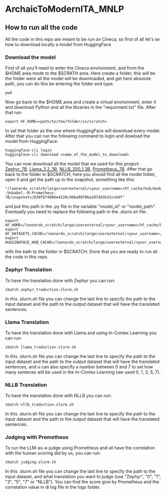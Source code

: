 # ArchaicToModernITA_MNLP

## How to run all the code
All the code in this repo are meant to be run on Cineca, so first of all let's se how to download locally a model from HuggingFace

### Download the model
First of all you'll need to enter the Cineca environment, and from the $HOME area mode to the $SCRATH area. Here create a folder, this will be the folder were all the model will be downloaded, and get here absolute path, you can do this be entering the folder and type:
```
pwd
```
Now go back to the $HOME area and create a virtual environment, enter it and download Python and all the libraries in the "requirment.txt" file. After that run:
```
export HF_HOME=<path/to/the/folder/in/scratch>
```
to set that folder as the one where HuggingFace will download every model. After that you can run the following command to login and dowload the model from HuggingFace:
```
huggingface-cli login
huggingface-cli download <name_of_the_model_to_download>
```
You can now download all the model that we used for this project: [Zephyr_7B](https://huggingface.co/HuggingFaceH4/zephyr-7b-beta), [Llama_3.2_3B](https://huggingface.co/meta-llama/Llama-3.2-3B-Instruct), [NLLB_200_1.3B](https://huggingface.co/facebook/nllb-200-distilled-1.3B), [Prometheus_7B](https://huggingface.co/Unbabel/M-Prometheus-7B).
After that go back to the folder in $SCRATCH, here you should find all the model folder, open it and get the path up to the snapshot, something like this:
```
"/leonardo_scratch/large/userexternal/<your_username>/hf_cache/hub/models--Unbabel--M-Prometheus-7B/snapshots/030fb74806e4228c466a98706a297d43b31ce5df"
```
and put this path in the .py file in the variable "model_id" or "model_path". Eventually you need to replace the following path in the .slurm.sh file:
```
export HF_HOME=/leonardo_scratch/large/userexternal/<your_username>/hf_cache/hub
export HF_DATASETS_CACHE=/leonardo_scratch/large/userexternal/<your_username>/hf_cache/hub
export HUGGINGFACE_HUB_CACHE=/leonardo_scratch/large/userexternal/<your_username>/hf_cache/hub
```
with the èath tp the folder in $SCRATCH. Done that you are ready to run all the code in this repo.

### Zephyr Translation
To have the translation done with Zephyr you can run:
```
sbatch zephyr_traduction.slurm.sh
```
In this .slurm.sh file you can change the last line to specify the path to the input dataset and the path to the output dataset that will have the translated sentences.

### Llama Translation
To have the translation done with Llama and using In-Contex Learning you can run:
```
sbatch llama_traduction.slurm.sh
```
In this .slurm.sh file you can change the last line to specify the path to the input dataset and the path to the output dataset that will have the translated sentences, and u can also specify a number between 0 and 7 to set how many senteces will be used in the In-Contex Learning (we used 0, 1, 3, 5, 7).

### NLLB Translation
To have the translation done with NLLB you can run:
```
sbatch nllb_traduction.slurm.sh
```
In this .slurm.sh file you can change the last line to specify the path to the input dataset and the path to the output dataset that will have the translated sentences.

### Judging with Prometheus
To run the LLM-as-a-judge using Prometheus and all have the correlation with the human scoring did by us, you can run:
```
sbatch judging.slurm.sh
```
In this .slurm.sh file you can change the last line to specify the path to the input dataset, and what translation you want to judge (use "Zephyr", "0", "1", "3", "5", "7" or "NLLB"). You can find the score give by Prometheus and the correlation value in di log file in the logs folder.

